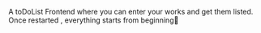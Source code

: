 A toDoList Frontend where you can enter your works and get them listed.
Once restarted , everything starts from beginning🫠
